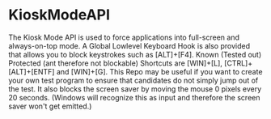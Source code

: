 # KioskModeAPI
The Kiosk Mode API is used to force applications into full-screen and always-on-top mode. 
A Global Lowlevel Keyboard Hook is also provided that allows you to block keystrokes such as [ALT]+[F4]. Known (Tested out) Protected (ant therefore not blockable) Shortcuts are [WIN]+[L], [CTRL]+[ALT]+[ENTF] and [WIN]+[G].
This Repo may be useful if you want to create your own test program to ensure that candidates do not simply jump out of the test. 
It also blocks the screen saver by moving the mouse 0 pixels every 20 seconds. 
(Windows will recognize this as input and therefore the screen saver won't get emitted.)
